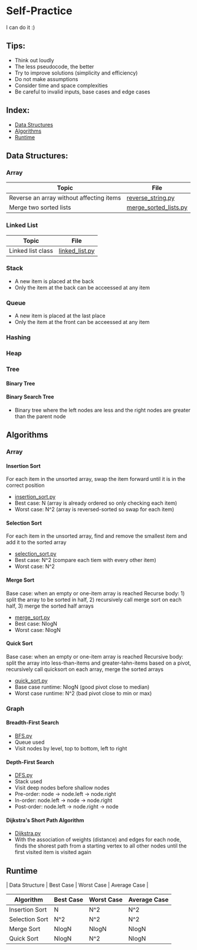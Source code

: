 # Self-Practice
I can do it :)

## Tips:
* Think out loudly
* The less pseudocode, the better
* Try to improve solutions (simplicity and efficiency)
* Do not make assumptions
* Consider time and space complexities
* Be careful to invalid inputs, base cases and edge cases

## Index:
* [Data Structures](#data-structure)
* [Algorithms](#algorithms)
* [Runtime](#runtime)

## Data Structures:

### Array
|Topic |File |
|------|-----|
|Reverse an array without affecting items |[reverse_string.py](Array/reverse_string.py)|
|Merge two sorted lists |[merge_sorted_lists.py](Array/merge_sorted_lists.py)|

### Linked List
|Topic |File |
|------|-----|
|Linked list class |[linked_list.py](Linked_list/linked_list.py)|
### Stack
* A new item is placed at the back 
* Only the item at the back can be acceessed at any item
### Queue
* A new item is placed at the last place
* Only the item at the front can be acceessed at any item
### Hashing
### Heap
### Tree
#### Binary Tree
#### Binary Search Tree
* Binary tree where the left nodes are less and the right nodes are greater than the parent node 

## Algorithms

### Array
#### Insertion Sort
For each item in the unsorted array, swap the item forward until it is in the correct position
* [insertion_sort.py](Array/insertion_sort.py)
* Best case: N (array is already ordered so only checking each item)
* Worst case: N^2 (array is reversed-sorted so swap for each item)
#### Selection Sort
For each item in the unsorted array, find and remove the smallest item and add it to the sorted array
* [selection_sort.py](Array/selection_sort.py)
* Best case: N^2 (compare each tiem with every other item)
* Worst case: N^2
#### Merge Sort
Base case: when an empty or one-item array is reached
Recurse body: 1) split the array to be sorted in half, 2) recursively call merge sort on each half, 3) merge the sorted half arrays
* [merge_sort.py](Array/merge_sort.py)
* Best case: NlogN 
* Worst case: NlogN 
#### Quick Sort
Base case: when an empty or one-item array is reached
Recursive body: split the array into less-than-items and greater-tahn-items based on a pivot, recursively call quicksort on each array, merge the sorted arrays
* [quick_sort.py](Array/quick_sort.py)
* Base case runtime: NlogN (good pivot close to median)
* Worst case runtime: N^2 (bad pivot close to min or max)

### Graph
#### Breadth-First Search
* [BFS.py](Graph/BFS.py)
* Queue used
* Visit nodes by level, top to bottom, left to right
#### Depth-First Search
* [DFS.py](Graph/DFS.py)
* Stack used
* Visit deep nodes before shallow nodes
* Pre-order: node -> node.left -> node.right
* In-order: node.left -> node -> node.right
* Post-order: node.left -> node.right -> node
#### Dijkstra's Short Path Algorithm
* [Dijkstra.py](Graph/Dijkstra.py)
* With the association of weights (distance) and edges for each node, finds the shorest path from a starting vertex to all other nodes until the first visited item is visited again

## Runtime
| Data Structure | Best Case | Worst Case | Average Case |


| Algorithm | Best Case | Worst Case | Average Case |
|-----------|-----------|------------|--------------|
| Insertion Sort | N | N^2 | N^2 |
| Selection Sort | N^2 | N^2 | N^2 |
| Merge Sort | NlogN | NlogN | NlogN |
| Quick Sort | NlogN | N^2 | NlogN |


